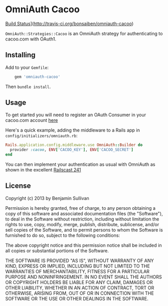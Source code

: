 # OmniAuth Cacoo

[Build Status](https://secure.travis-ci.org/bonsaiben/omniauth-cacoo.png)](http://travis-ci.org/bonsaiben/omniauth-cacoo)

`OmniAuth::Strategies::Cacoo` is an OmniAuth strategy for authenticating to
cacoo.com with OAuth1.

## Installing

Add to your `Gemfile`:

```ruby
    gem 'omniauth-cacoo'
```

Then `bundle install`.

## Usage

To get started you will need to register an OAuth Consumer in your
cacoo.com account
[here](https://cacoo.com/profile/apps)

Here's a quick example, adding the middleware to a Rails app in
`config/initializers/omniauth.rb`:

```ruby
Rails.application.config.middleware.use OmniAuth::Builder do
  provider :cacoo, ENV['CACOO_KEY'], ENV['CACOO_SECRET']
end
```
You can then implement your authentication as usual with OmniAuth as
shown in the excellent [Railscast
241](http://railscasts.com/episodes/241-simple-omniauth)

## License

Copyright (c) 2013 by Benjamin Sullivan

Permission is hereby granted, free of charge, to any person obtaining a
copy of this software and associated documentation files (the
"Software"), to deal in the Software without restriction, including
without limitation the rights to use, copy, modify, merge, publish,
distribute, sublicense, and/or sell copies of the Software, and to
permit persons to whom the Software is furnished to do so, subject to
the following conditions:

The above copyright notice and this permission notice shall be included
in all copies or substantial portions of the Software.

THE SOFTWARE IS PROVIDED "AS IS", WITHOUT WARRANTY OF ANY KIND, EXPRESS
OR IMPLIED, INCLUDING BUT NOT LIMITED TO THE WARRANTIES OF
MERCHANTABILITY, FITNESS FOR A PARTICULAR PURPOSE AND NONINFRINGEMENT.
IN NO EVENT SHALL THE AUTHORS OR COPYRIGHT HOLDERS BE LIABLE FOR ANY
CLAIM, DAMAGES OR OTHER LIABILITY, WHETHER IN AN ACTION OF CONTRACT,
TORT OR OTHERWISE, ARISING FROM, OUT OF OR IN CONNECTION WITH THE
SOFTWARE OR THE USE OR OTHER DEALINGS IN THE SOFTWARE.
